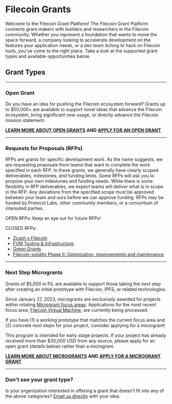 

# Filecoin Grants


Welcome to the Filecoin Grant Platform! The Filecoin Grant Platform connects grant makers with builders and researchers in the Filecoin community. Whether you represent a foundation that wants to move the space forward, a company looking to accelerate development on the features your application needs, or a dev team itching to hack on Filecoin tools, you've come to the right place. Take a look at the supported grant types and available opportunities below.

## Grant Types

---

### Open Grant
Do you have an idea for pushing the Filecoin ecosystem forward? Grants up to $50,000+ are available to support novel ideas that advance the Filecoin ecosystem, bring significant new usage, or directly advance the Filecoin mission statement.


[**LEARN MORE ABOUT OPEN GRANTS**](https://github.com/filecoin-project/devgrants/blob/master/Program%20Resources/Open%20Grants%20README.md) **AND** [**APPLY FOR AN OPEN GRANT**](https://github.com/filecoin-project/devgrants/issues/new?assignees=&labels=&template=open-grant-application.md&title=)

---

### Requests for Proposals (RFPs)
RFPs are grants for specific development work. As the name suggests, we are requesting proposals from teams that want to complete the work specified in each RFP. In these grants, we generally have clearly scoped deliverables, milestones, and funding limits. Some RFPs will ask you to propose your own milestones and funding needs. While there is some flexibility in RFP deliverables, we expect teams will deliver what is in scope in the RFP. Any deviations from the specified scope must be approved between your team and ours before we can approve funding. RFPs may be funded by Protocol Labs, other community members, or a consortium of interested parties.

OPEN RFPs: Keep an eye out for future RFPs!

CLOSED RFPs:

* [Zcash x Filecoin](https://github.com/filecoin-project/devgrants/blob/master/Archive/rfps/zcash-and-filecoin.md)
* [FVM Tooling & Infrastructure](https://github.com/filecoin-project/devgrants/blob/master/Archive/rfps/fvm-open-tools-infra.md)
* [Green Grants](https://github.com/filecoin-project/devgrants/blob/master/Archive/rfps/green-grants.md)
* [Filecoin-solidity Phase II: Optimization, improvements and maintenance](https://github.com/filecoin-project/devgrants/blob/master/Archive/rfps/Filecoin-solidity-Optimization.md) 

---

### Next Step Microgrants

Grants of $5,000 in FIL are available to support those taking the _next step_ after creating an initial prototype with Filecoin, IPFS, or related technologies.

Since January 27, 2023, microgrants are exclusively awarded for projects within rotating [Microgrant focus areas](https://github.com/filecoin-project/devgrants/blob/master/Program%20Resources/Microgrants%20README.md#focusareas). Applications for the most recent focus area, [Filecoin Virtual Machine](https://fvm.filecoin.io/), are currently being processed. 

If you have (1) a working prototype that matches the current focus area and (2) concrete _next steps_ for your project, consider applying for a microgrant!

This program is intended for early stage projects. If your project has already received more than $30,000 USD from any source, please apply for an open grant (details below) rather than a microgrant.

[**LEARN MORE ABOUT MICROGRANTS**](https://github.com/filecoin-project/devgrants/blob/master/Program%20Resources/Microgrants%20README.md) **AND** [**APPLY FOR A MICROGRANT GRANT**](https://github.com/filecoin-project/devgrants/issues/new?assignees=ErinOCon&labels=Micro+Grant&projects=&template=microgrant.md&title=%3CYour+Title+Here%3E)

---

### Don't see your grant type?
Is your organization interested in offering a grant that doesn't fit into any of the above categories? [Email us directly](mailto:grants@fil.org) with your idea.

